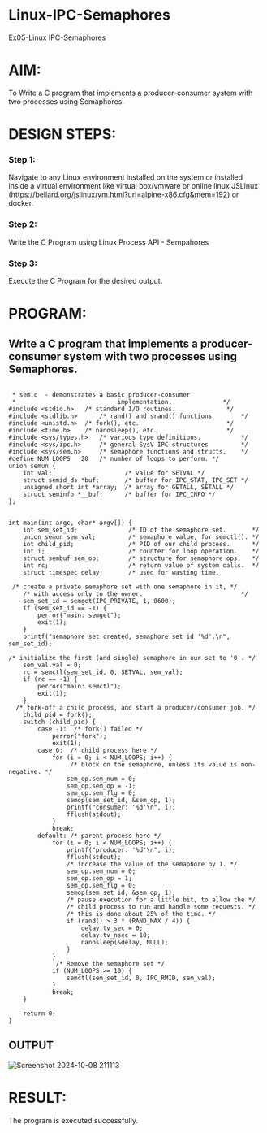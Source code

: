 # Linux-IPC-Semaphores
Ex05-Linux IPC-Semaphores

# AIM:
To Write a C program that implements a producer-consumer system with two processes using Semaphores.

# DESIGN STEPS:

### Step 1:

Navigate to any Linux environment installed on the system or installed inside a virtual environment like virtual box/vmware or online linux JSLinux (https://bellard.org/jslinux/vm.html?url=alpine-x86.cfg&mem=192) or docker.

### Step 2:

Write the C Program using Linux Process API - Sempahores

### Step 3:

Execute the C Program for the desired output. 

# PROGRAM:

## Write a C program that implements a producer-consumer system with two processes using Semaphores.
```

 * sem.c  - demonstrates a basic producer-consumer
 *                            implementation.              */
#include <stdio.h>	 /* standard I/O routines.              */
#include <stdlib.h>      /* rand() and srand() functions        */
#include <unistd.h>	 /* fork(), etc.                        */
#include <time.h>	 /* nanosleep(), etc.                   */
#include <sys/types.h>   /* various type definitions.           */
#include <sys/ipc.h>     /* general SysV IPC structures         */
#include <sys/sem.h>	 /* semaphore functions and structs.    */
#define NUM_LOOPS	20	 /* number of loops to perform. */
union semun {
    int val;                    /* value for SETVAL */
    struct semid_ds *buf;       /* buffer for IPC_STAT, IPC_SET */
    unsigned short int *array;  /* array for GETALL, SETALL */
    struct seminfo *__buf;      /* buffer for IPC_INFO */
};


int main(int argc, char* argv[]) {
    int sem_set_id;              /* ID of the semaphore set.       */
    union semun sem_val;         /* semaphore value, for semctl(). */
    int child_pid;               /* PID of our child process.      */
    int i;                       /* counter for loop operation.    */
    struct sembuf sem_op;        /* structure for semaphore ops.   */
    int rc;                      /* return value of system calls.  */
    struct timespec delay;       /* used for wasting time.

 /* create a private semaphore set with one semaphore in it, */
    /* with access only to the owner.                           */
    sem_set_id = semget(IPC_PRIVATE, 1, 0600);
    if (sem_set_id == -1) {
        perror("main: semget");
        exit(1);
    }
    printf("semaphore set created, semaphore set id '%d'.\n", sem_set_id);

/* initialize the first (and single) semaphore in our set to '0'. */
    sem_val.val = 0;
    rc = semctl(sem_set_id, 0, SETVAL, sem_val);
    if (rc == -1) {
        perror("main: semctl");
        exit(1);
    }
  /* fork-off a child process, and start a producer/consumer job. */
    child_pid = fork();
    switch (child_pid) {
        case -1:  /* fork() failed */
            perror("fork");
            exit(1);
        case 0:  /* child process here */
            for (i = 0; i < NUM_LOOPS; i++) {
                 /* block on the semaphore, unless its value is non-negative. */
                sem_op.sem_num = 0;
                sem_op.sem_op = -1;
                sem_op.sem_flg = 0;
                semop(sem_set_id, &sem_op, 1);
                printf("consumer: '%d'\n", i);
                fflush(stdout);
            }
            break;
        default: /* parent process here */
            for (i = 0; i < NUM_LOOPS; i++) {
                printf("producer: '%d'\n", i);
                fflush(stdout);
                /* increase the value of the semaphore by 1. */
                sem_op.sem_num = 0;
                sem_op.sem_op = 1;
                sem_op.sem_flg = 0;
                semop(sem_set_id, &sem_op, 1);
                /* pause execution for a little bit, to allow the */
                /* child process to run and handle some requests. */
                /* this is done about 25% of the time. */
                if (rand() > 3 * (RAND_MAX / 4)) {
                    delay.tv_sec = 0;
                    delay.tv_nsec = 10;
                    nanosleep(&delay, NULL);
                }
            }
             /* Remove the semaphore set */
            if (NUM_LOOPS >= 10) {
                semctl(sem_set_id, 0, IPC_RMID, sem_val);
            }
            break;
    }

    return 0;
}
```



## OUTPUT
![Screenshot 2024-10-08 211113](https://github.com/user-attachments/assets/cc5ba5ba-10e3-442e-8778-43b88ae8449a)



# RESULT:
The program is executed successfully.
